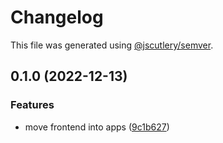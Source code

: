 # Changelog

This file was generated using [@jscutlery/semver](https://github.com/jscutlery/semver).

## 0.1.0 (2022-12-13)


### Features

* move frontend into apps ([9c1b627](https://github.com/toeverything/JWST/commit/9c1b6273c1949e8ec83479d6d57724970019d063))
